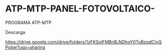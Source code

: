 # ATP-MTP-PANEL-FOTOVOLTAICO-

PROGRAMA ATP-MTP

Descarga

https://drive.google.com/drive/folders/1zFKSxIFMBr8LNDhoY0ToBzqdClyQPobw?usp=sharing
